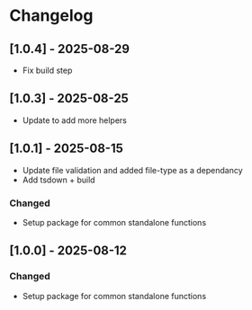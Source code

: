 # Changelog

## [1.0.4] - 2025-08-29

- Fix build step


## [1.0.3] - 2025-08-25

- Update to add more helpers

## [1.0.1] - 2025-08-15

- Update file validation and added file-type as a dependancy
- Add tsdown + build


### Changed

- Setup package for common standalone functions

## [1.0.0] - 2025-08-12

### Changed

- Setup package for common standalone functions